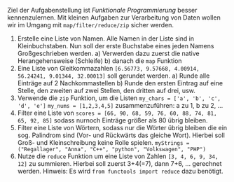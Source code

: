 Ziel der Aufgabenstellung ist *Funktionale Programmierung* besser kennenzulernen. Mit kleinen Aufgaben zur Verarbeitung von Daten wollen wir im Umgang mit `map/filter/reduce/zip` sicher werden. 


1. Erstelle eine Liste von Namen. Alle Namen in der Liste sind in Kleinbuchstaben. Nun soll der erste Buchstabe eines jeden Namens Großgeschrieben werden. 
 a) Verwerden dazu zuerst die native Herangehensweise (Schleife)
 b) danach die `map` Funktion
2. Eine Liste von Gleitkommazahlen  `[6.56773, 9.57668, 4.00914, 56.24241, 9.01344, 32.00013]` soll gerundet werden. 
 a) Runde alle Einträge auf 2 Nachkommastellen
 b) Runde den ersten Eintrag auf eine Stelle, den zweiten auf zwei Stellen, den dritten auf drei, usw.
3. Verwende die `zip` Funktion, um die Listen 
`my_chars = ['a', 'b', 'c', 'd', 'e']`
`my_nums = [1,2,3,4,5]`
zusammenzuführen: a zu 1, b zu 2, ...
4. Filter eine Liste von `scores = [66, 90, 68, 59, 76, 60, 88, 74, 81, 65, 92, 85]` sodass nurnoch Einträge größer als 80 übrig bleiben.
5. Filter eine Liste von Wörtern, sodass nur die Wörter übrig bleiben die ein sog. Palindrom sind (Vor- und Rückwärts das gleiche Wort). Hierbei soll Groß- und Kleinschreibung keine Rolle spielen. `myStrings = ("Regallager", "Anna", "C++", "python", "Volkswagen", "PHP")`
6. Nutze die `reduce` Funktion um eine Liste von Zahlen `[3, 4, 6, 9, 34, 12]` zu summieren. Hierbei soll zuerst 3+4(=7), dann 7+6, ... gerechnet werden. Hinweis: Es wird `from functools import reduce` dazu benötigt.
